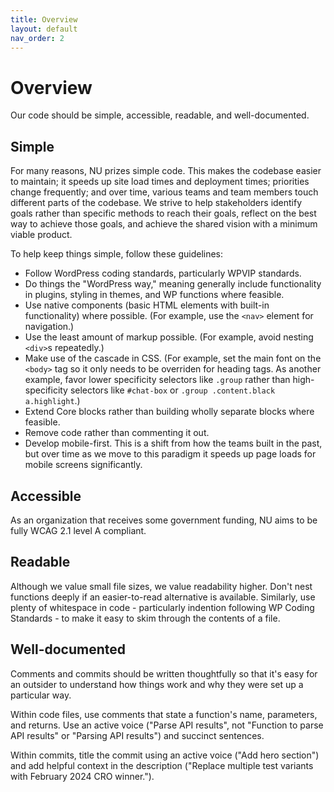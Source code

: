 ```yaml
---
title: Overview
layout: default
nav_order: 2
---
```


# Overview

Our code should be simple, accessible, readable, and well-documented.

## Simple

For many reasons, NU prizes simple code. This makes the codebase easier to maintain; it speeds up site load times and deployment times; priorities change frequently; and over time, various teams and team members touch different parts of the codebase. We strive to help stakeholders identify goals rather than specific methods to reach their goals, reflect on the best way to achieve those goals, and achieve the shared vision with a minimum viable product.

To help keep things simple, follow these guidelines:

- Follow WordPress coding standards, particularly WPVIP standards.
- Do things the "WordPress way," meaning generally include functionality in plugins, styling in themes, and WP functions where feasible.
- Use native components (basic HTML elements with built-in functionality) where possible. (For example, use the `<nav>` element for navigation.)
- Use the least amount of markup possible. (For example, avoid nesting `<div>`s repeatedly.)
- Make use of the cascade in CSS. (For example, set the main font on the `<body>` tag so it only needs to be overriden for heading tags. As another example, favor lower specificity selectors like `.group` rather than high-specificity selectors like `#chat-box` or `.group .content.black a.highlight`.)
- Extend Core blocks rather than building wholly separate blocks where feasible.
- Remove code rather than commenting it out.
- Develop mobile-first. This is a shift from how the teams built in the past, but over time as we move to this paradigm it speeds up page loads for mobile screens significantly.

## Accessible

As an organization that receives some government funding, NU aims to be fully WCAG 2.1 level A compliant.

## Readable

Although we value small file sizes, we value readability higher. Don't nest functions deeply if an easier-to-read alternative is available. Similarly, use plenty of whitespace in code - particularly indention following WP Coding Standards - to make it easy to skim through the contents of a file.

## Well-documented

Comments and commits should be written thoughtfully so that it's easy for an outsider to understand how things work and why they were set up a particular way.

Within code files, use comments that state a function's name, parameters, and returns. Use an active voice ("Parse API results", not "Function to parse API results" or "Parsing API results") and succinct sentences.

Within commits, title the commit using an active voice ("Add hero section") and add helpful context in the description ("Replace multiple test variants with February 2024 CRO winner.").